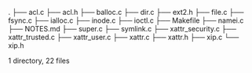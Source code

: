 .
├── acl.c
├── acl.h
├── balloc.c
├── dir.c
├── ext2.h
├── file.c
├── fsync.c
├── ialloc.c
├── inode.c
├── ioctl.c
├── Makefile
├── namei.c
├── NOTES.md
├── super.c
├── symlink.c
├── xattr_security.c
├── xattr_trusted.c
├── xattr_user.c
├── xattr.c
├── xattr.h
├── xip.c
└── xip.h

1 directory, 22 files
